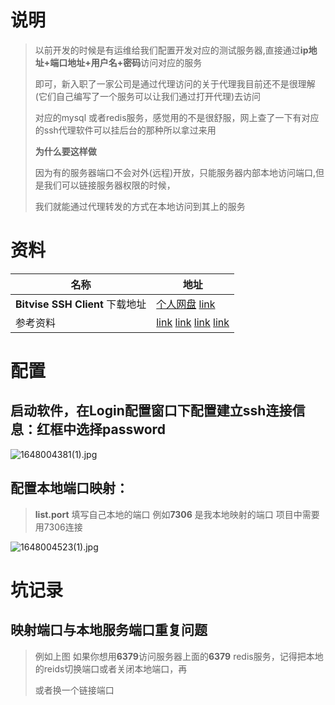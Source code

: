 # 说明

> 以前开发的时候是有运维给我们配置开发对应的测试服务器,直接通过**ip地址+端口地址+用户名+密码**访问对应的服务
>
> 即可，新入职了一家公司是通过代理访问的关于代理我目前还不是很理解(它们自己编写了一个服务可以让我们通过打开代理)去访问
>
> 对应的mysql 或者redis服务，感觉用的不是很舒服，网上查了一下有对应的ssh代理软件可以挂后台的那种所以拿过来用
>
> **为什么要这样做**
>
> 因为有的服务器端口不会对外(远程)开放，只能服务器内部本地访问端口,但是我们可以链接服务器权限的时候，
>
> 我们就能通过代理转发的方式在本地访问到其上的服务

# 资料

| 名称                            | 地址                                                         |
| ------------------------------- | ------------------------------------------------------------ |
| **Bitvise SSH Client** 下载地址 | [个人网盘](https://yaoliuyang.lanzoul.com/iJlYY01wa6fa)  [link](https://tunnelier.en.softonic.com/?ex=CAT-3508.5) |
| 参考资料                        | [link](https://blog.csdn.net/qq_16320025/article/details/103962044)   [link](https://www.cnblogs.com/yu29/p/10332891.html)  [link](https://blog.csdn.net/weixin_43860781/article/details/104898684) [link](https://www.likecs.com/show-204714390.html) |





# **配置**

## 启动软件，在Login配置窗口下配置建立ssh连接信息：红框中选择password

![1648004381(1).jpg](https://yaoliuyang-blog-images.oss-cn-beijing.aliyuncs.com/blogImages/cXHnrdiUNL6oyWT.png)

## 配置本地端口映射：

> **list.port** 填写自己本地的端口  例如**7306** 是我本地映射的端口 项目中需要用7306连接

![1648004523(1).jpg](https://yaoliuyang-blog-images.oss-cn-beijing.aliyuncs.com/blogImages/GtqTnKy3wSd9L6M.png)

# **坑记录**

## 映射端口与本地服务端口重复问题

> 例如上图 如果你想用**6379**访问服务器上面的**6379** redis服务，记得把本地的reids切换端口或者关闭本地端口，再
>
> 或者换一个链接端口